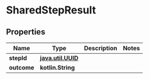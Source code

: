 
# SharedStepResult

## Properties
| Name | Type | Description | Notes |
| ------------ | ------------- | ------------- | ------------- |
| **stepId** | [**java.util.UUID**](java.util.UUID.md) |  |  |
| **outcome** | **kotlin.String** |  |  |



